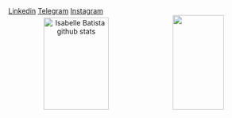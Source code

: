 <head>
 <a class="github-button" href="http://www.linkedin.com/in/isabelle-batista-a14ab822b" data-color-scheme="no-preference: light; light: light; dark:   dark_high_contrast;" data-    size="large" aria-label="Linkedin">Linkedin</a>
   <a class="github-button" href="https://t.me/Isah_sales3" data-color-scheme="no-preference: light; light: light; dark: dark_high_contrast;" data-    size="large" aria-label="Telegram">Telegram</a>
     <a class="github-button" href="https://www.instagram.com/isah_sales3" data-color-scheme="no-preference: light; light: light; dark: dark_high_contrast;" data-    size="large" aria-label="Instagram">Instagram</a>
</head>
<div align="center">
  <img width="51%" height="185px" src="https://github-readme-stats.vercel.app/api?username=IsabelleBatista&show_icons=true&count_private=true&hide_border=true&title_color=782480&icon_color=6E1F62&text_color=F2E3D5&bg_color=0d1117" alt="Isabelle Batista github stats" /> 
  <img width="45%" height="190px" src="https://github-readme-stats.vercel.app/api/top-langs/?username=IsabelleBatista&layout=compact&hide_border=true&title_color=782480&text_color=F2E3D5&bg_color=0d1117" />
</div>
